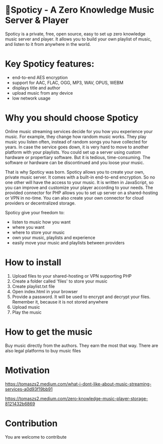 # 🎵Spoticy - A Zero Knowledge Music Server & Player

Spoticy is a private, free, open source, easy to set up zero knowledge music server and player. It allows you to build your own playlist of music, and listen to it from anywhere in the world.

# Key Spoticy features:

- end-to-end AES encryption
- support for AAC, FLAC, OGG, MP3, WAV, OPUS, WEBM
- displays title and author
- upload music from any device
- low network usage

# Why you should choose Spoticy

Online music streaming services decide for you how you experience your music. For example, they change how random music works. They play music you listen often, instead of random songs you have collected for years. In case the service goes down, it is very hard to move to another platform with your playlists. You could set up a server using custom hardware or propertiary software. But it is tedious, time-consuming. The software or hardware can be discontinued and you loose your music.

That is why Spoticy was born. Spoticy allows you to create your own, private music server. It comes with a built-in end-to-end encryption. So no one other will have the access to your music. It is written in JavaScript, so you can improve and customize your player according to your needs. The provided connector for PHP allows you to set up server on a shared-hosting or VPN in no-time. You can also create your own connector for cloud providers or decentralized storage.

Spoticy give your freedom to:

- listen to music how you want
- where you want
- where to store your music
- own your music, playlists and experience
- easily move your music and playlists between providers

# How to install

1. Upload files to your shared-hosting or VPN supporting PHP
2. Create a folder called 'files' to store your music
3. Create playlist.txt file
4. Open index.html in your browser
5. Provide a password. It will be used to encrypt and decrypt your files. Remember it, because it is not stored anywhere
6. Upload music
7. Play the music

# How to get the music

Buy music directly from the authors. They earn the most that way. There are also legal platforms to buy music files

# Motivation

https://tomaszs2.medium.com/what-i-dont-like-about-music-streaming-services-a0d93f19bb91

https://tomaszs2.medium.com/zero-knowledge-music-player-storage-8121432b6869

# Contribution

You are welcome to contribute
